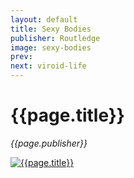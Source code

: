 ```yaml
---
layout: default
title: Sexy Bodies
publisher: Routledge
image: sexy-bodies
prev: 
next: viroid-life
---
```


# {{page.title}}<br />
*{{page.publisher}}*

[![{{page.title}}]({{page.image}}.webp "{{page.title}}")]({{page.next}})
